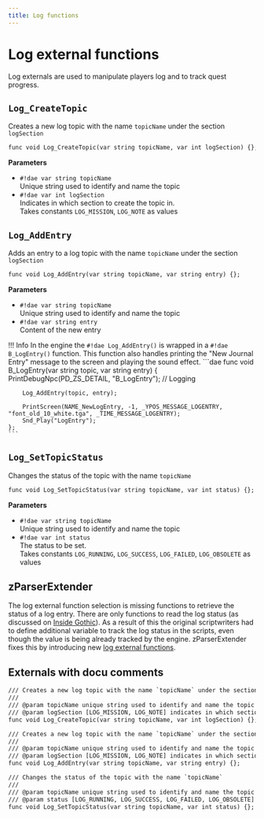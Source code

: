 ```yaml
---
title: Log functions
---
```

# Log external functions
Log externals are used to manipulate players log and to track quest progress.


## `Log_CreateTopic`
Creates a new log topic with the name `topicName` under the section `logSection`

```dae
func void Log_CreateTopic(var string topicName, var int logSection) {};
```
**Parameters**

- `#!dae var string topicName`   
    Unique string used to identify and name the topic
- `#!dae var int logSection`   
    Indicates in which section to create the topic in.  
    Takes constants `LOG_MISSION`, `LOG_NOTE` as values

## `Log_AddEntry`
Adds an entry to a log topic with the name `topicName` under the section `logSection`

```dae
func void Log_AddEntry(var string topicName, var string entry) {};
```
**Parameters**

- `#!dae var string topicName`   
    Unique string used to identify and name the topic
- `#!dae var string entry`   
    Content of the new entry

!!! Info
    In the engine the `#!dae Log_AddEntry()` is wrapped in a `#!dae B_LogEntry()` function. This function also handles printing the "New Journal Entry" message to the screen and playing the sound effect.
    ```dae
    func void B_LogEntry(var string topic, var string entry)
    {
        PrintDebugNpc(PD_ZS_DETAIL, "B_LogEntry"); // Logging

        Log_AddEntry(topic, entry);

        PrintScreen(NAME_NewLogEntry, -1, _YPOS_MESSAGE_LOGENTRY, "font_old_10_white.tga", _TIME_MESSAGE_LOGENTRY);
        Snd_Play("LogEntry");
    };
    ```

## `Log_SetTopicStatus`
Changes the status of the topic with the name `topicName`

```dae
func void Log_SetTopicStatus(var string topicName, var int status) {};
```
**Parameters**

- `#!dae var string topicName`   
    Unique string used to identify and name the topic
- `#!dae var int status`   
    The status to be set.  
    Takes constants `LOG_RUNNING`, `LOG_SUCCESS`, `LOG_FAILED`, `LOG_OBSOLETE` as values


## zParserExtender
The log external function selection is missing functions to retrieve the status of a log entry. There are only functions to read the log status (as discussed on [Inside Gothic](https://ataulien.github.io/Inside-Gothic/QuestLog/)). As a result of this the original scriptwriters had to define additional variable to track the log status in the scripts, even though the value is being already tracked by the engine. 
zParserExtender fixes this by introducing new [log external functions](../extenders/zparserextender/externals/log.md).


## Externals with docu comments

```dae
/// Creates a new log topic with the name `topicName` under the section `logSection`
/// 
/// @param topicName unique string used to identify and name the topic
/// @param logSection [LOG_MISSION, LOG_NOTE] indicates in which section to create the topic in
func void Log_CreateTopic(var string topicName, var int logSection) {};

/// Creates a new log topic with the name `topicName` under the section `logSection`
/// 
/// @param topicName unique string used to identify and name the topic
/// @param logSection [LOG_MISSION, LOG_NOTE] indicates in which section to create the topic in
func void Log_AddEntry(var string topicName, var string entry) {};

/// Changes the status of the topic with the name `topicName`
///
/// @param topicName unique string used to identify and name the topic
/// @param status [LOG_RUNNING, LOG_SUCCESS, LOG_FAILED, LOG_OBSOLETE] the status to be set
func void Log_SetTopicStatus(var string topicName, var int status) {};
```
